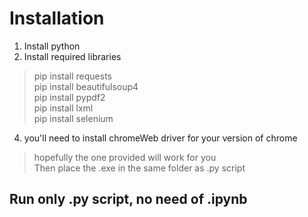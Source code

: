 # Installation
1. Install python
2. Install required libraries
> pip install requests\
> pip install beautifulsoup4\
> pip install pypdf2\
> pip install lxml\
> pip install selenium
4. you'll need to install chromeWeb driver for your version of chrome
> hopefully the one provided will work for you\
> Then place the .exe in the same folder as .py script

## Run only .py script, no need of .ipynb
